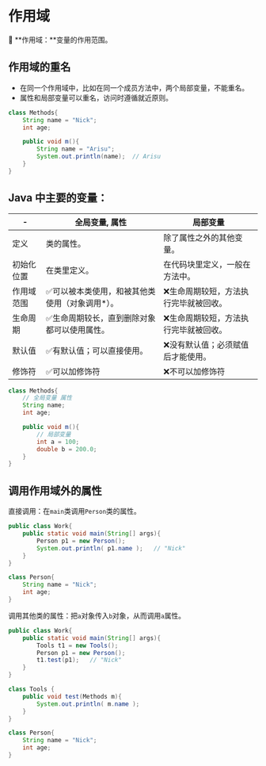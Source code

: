 # 作用域 


📌 **作用域：**变量的作用范围。



## 作用域的重名

- 在同一个作用域中，比如在同一个成员方法中，两个局部变量，不能重名。
- 属性和局部变量可以重名，访问时遵循就近原则。

```java
class Methods{ 
	String name = "Nick"; 
	int age;

	public void m(){
		String name = "Arisu";
		System.out.println(name);  // Arisu
	}
}
```




## **Java 中主要的变量：**

|  - | 全局变量, 属性 | 局部变量 |
| --- | --- | --- |
| 定义 | 类的属性。 | 除了属性之外的其他变量。 |
| 初始化位置 | 在类里定义。 | 在代码块里定义，一般在方法中。 |
| 作用域范围 | ✅可以被本类使用，和被其他类使用（对象调用*）。 | ❌生命周期较短，方法执行完毕就被回收。 |
| 生命周期 | ✅生命周期较长，直到删除对象都可以使用属性。 | ❌生命周期较短，方法执行完毕就被回收。 |
| 默认值 | ✅有默认值；可以直接使用。 | ❌没有默认值；必须赋值后才能使用。 |
| 修饰符 | ✅可以加修饰符 | ❌不可以加修饰符 |

```java
class Methods{ 
	// 全局变量 属性 
	String name; 
	int age;

	public void m(){
		// 局部变量 
		int a = 100;
		double b = 200.0;
	}
}
```



## 调用作用域外的属性

直接调用：在`main`类调用`Person`类的属性。

```java
public class Work{
	public static void main(String[] args){
		Person p1 = new Person();
		System.out.println( p1.name );   // "Nick"
	}
}

class Person{ 
	String name = "Nick"; 
	int age;
}
```



调用其他类的属性：把`a`对象传入`b`对象，从而调用`a`属性。

```java
public class Work{
	public static void main(String[] args){
		Tools t1 = new Tools();
		Person p1 = new Person();
		t1.test(p1);   // "Nick"
	}
}

class Tools {
	public void test(Methods m){
		System.out.println( m.name ); 
	}
}

class Person{ 
	String name = "Nick"; 
	int age;
}
```